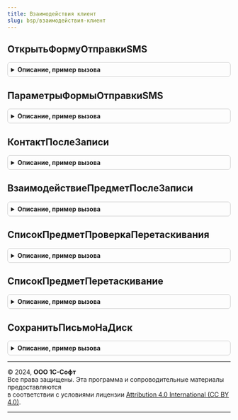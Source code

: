 ```yaml
---
title: Взаимодействия клиент
slug: bsp/взаимодействия-клиент
---
```



## ОткрытьФормуОтправкиSMS
<details style="margin: 1em 0; padding: 0.5em; border: 1px solid #ccc; border-radius: 6px;">

<summary style="font-weight: bold; cursor: pointer;">Описание, пример вызова</summary>

```bsl

// Открывает форму нового документа "Сообщение SMS" с переданными параметрами.
//
// Параметры:
//   ПараметрыФормы - см. ВзаимодействияКлиент.ПараметрыФормыОтправкиSMS.
//   УдалитьТекст                - Строка - не используется.
//   УдалитьПредмет              - ЛюбаяСсылка - не используется.
//   УдалитьОтправлятьВТранслите - Булево - не используется.
//
Процедура ОткрытьФормуОтправкиSMS(Знач ПараметрыФормы = Неопределено, Экспорт
```

Пример вызова
```bsl
ВзаимодействияКлиент.ОткрытьФормуОтправкиSMS(ПараметрыФормы, );
```
</details>

## ПараметрыФормыОтправкиSMS
<details style="margin: 1em 0; padding: 0.5em; border: 1px solid #ccc; border-radius: 6px;">

<summary style="font-weight: bold; cursor: pointer;">Описание, пример вызова</summary>

```bsl

// Возвращает параметры для передачи в ВзаимодействияКлиент.ОткрытьФормуОтправкиSMS.
//
// Возвращаемое значение:
//  Структура:
//   * Адресаты             - Строка
//                          - СписокЗначений
//                          - Массив - список получателей письма.
//   * Текст                - Строка - текст письма.
//   * Предмет              - ЛюбаяСсылка - предмет письма.
//   * ОтправлятьВТранслите - Булево - признак того, что сообщение при отправке должно быть преобразовано в латинские
//                                     символы.
//
Функция ПараметрыФормыОтправкиSMS() Экспорт
```

Пример вызова
```bsl
Результат = ВзаимодействияКлиент.ПараметрыФормыОтправкиSMS() 
```
</details>

## КонтактПослеЗаписи
<details style="margin: 1em 0; padding: 0.5em; border: 1px solid #ccc; border-radius: 6px;">

<summary style="font-weight: bold; cursor: pointer;">Описание, пример вызова</summary>

```bsl

// Обработчик для события формы ПослеЗаписиНаСервере. Вызывается для контакта.
//
// Параметры:
//  Форма                          - ФормаКлиентскогоПриложения - форма, для которой обрабатывается событие.
//  Объект                         - ДанныеФормыКоллекция - данные объекта хранимые в форме.
//  ПараметрыЗаписи                - Структура - структура, в которую добавляются параметры, которые потом будут
//                                               посланы с оповещением.
//  ИмяОбъектаОтправителяСообщения - Строка - имя объекта метаданных, для формы которого обрабатывается событие.
//  ПосылатьОповещение  - Булево   - признак необходимости отправки оповещения из этой процедуры.
//
Процедура КонтактПослеЗаписи(Форма,Объект,ПараметрыЗаписи,ИмяОбъектаОтправителяСообщения,ПосылатьОповещение = Истина) Экспорт
```

Пример вызова
```bsl
ВзаимодействияКлиент.КонтактПослеЗаписи(Форма, Объект, ПараметрыЗаписи, ИмяОбъектаОтправителяСообщения, ПосылатьОповещение);
```
</details>

## ВзаимодействиеПредметПослеЗаписи
<details style="margin: 1em 0; padding: 0.5em; border: 1px solid #ccc; border-radius: 6px;">

<summary style="font-weight: bold; cursor: pointer;">Описание, пример вызова</summary>

```bsl

// Обработчик для события формы ПослеЗаписиНаСервере. Вызывается для взаимодействия или предмета взаимодействия.
//
// Параметры:
//  Форма                          - ФормаКлиентскогоПриложения - форма, для которой обрабатывается событие.
//  Объект                         - ОпределяемыйТип.ПредметВзаимодействия - данные объекта хранимые в форме.
//  ПараметрыЗаписи                - Структура - структура, в которую добавляются параметры, которые потом будут
//                                               посланы с оповещением.
//  ИмяОбъектаОтправителяСообщения - Строка - имя объекта метаданных, для формы которого обрабатывается событие.
//  ПосылатьОповещение  - Булево   - признак необходимости отправки оповещения из этой процедуры.
//
Процедура ВзаимодействиеПредметПослеЗаписи(Форма,Объект,ПараметрыЗаписи,ИмяОбъектаОтправителяСообщения = "",ПосылатьОповещение = Истина) Экспорт
```

Пример вызова
```bsl
ВзаимодействияКлиент.ВзаимодействиеПредметПослеЗаписи(Форма, Объект, ПараметрыЗаписи, ИмяОбъектаОтправителяСообщения, ПосылатьОповещение);
```
</details>

## СписокПредметПроверкаПеретаскивания
<details style="margin: 1em 0; padding: 0.5em; border: 1px solid #ccc; border-radius: 6px;">

<summary style="font-weight: bold; cursor: pointer;">Описание, пример вызова</summary>

```bsl

// Обработчик для события формы ПроверкаПеретаскивания. Вызывается для списка предметов при перетаскивании в него взаимодействий.
//
// Параметры:
//  Элемент                   - ТаблицаФормы - таблица, для которой обрабатывается событие.
//  ПараметрыПеретаскивания   - ПараметрыПеретаскивания - содержит перетаскиваемое значение, тип действия и возможные
//                                                        действия при перетаскивании.
//  СтандартнаяОбработка      - Булево - признак стандартной обработки события.
//  СтрокаТаблицы             - ДанныеФормыЭлементКоллекции - строка таблицы, над которой находится курсор.
//  Поле                      - Поле - элемент управляемой формы, с которым связана данная колонка таблицы.
//
Процедура СписокПредметПроверкаПеретаскивания(Элемент, ПараметрыПеретаскивания, СтандартнаяОбработка, СтрокаТаблицы, Поле) Экспорт
```

Пример вызова
```bsl
ВзаимодействияКлиент.СписокПредметПроверкаПеретаскивания(Элемент, ПараметрыПеретаскивания, СтандартнаяОбработка, СтрокаТаблицы, Поле) 
```
</details>

## СписокПредметПеретаскивание
<details style="margin: 1em 0; padding: 0.5em; border: 1px solid #ccc; border-radius: 6px;">

<summary style="font-weight: bold; cursor: pointer;">Описание, пример вызова</summary>

```bsl

// Обработчик для события формы Перетаскивание. Вызывается для списка предметов при перетаскивании в него взаимодействий.
//
// Параметры:
//  Элемент                   - ТаблицаФормы - таблица, для которой обрабатывается событие.
//  ПараметрыПеретаскивания   - ПараметрыПеретаскивания - содержит перетаскиваемое значение, тип действия и возможные
//                                                        действия при перетаскивании.
//  СтандартнаяОбработка      - Булево - признак стандартной обработки события.
//  СтрокаТаблицы             - ДанныеФормыЭлементКоллекции - строка таблицы, над которой находится курсор.
//  Поле                      - Поле - элемент управляемой формы, с которым связана данная колонка таблицы.
//
Процедура СписокПредметПеретаскивание(Элемент, ПараметрыПеретаскивания, СтандартнаяОбработка, СтрокаТаблицы, Поле) Экспорт
```

Пример вызова
```bsl
ВзаимодействияКлиент.СписокПредметПеретаскивание(Элемент, ПараметрыПеретаскивания, СтандартнаяОбработка, СтрокаТаблицы, Поле) 
```
</details>

## СохранитьПисьмоНаДиск
<details style="margin: 1em 0; padding: 0.5em; border: 1px solid #ccc; border-radius: 6px;">

<summary style="font-weight: bold; cursor: pointer;">Описание, пример вызова</summary>

```bsl

// Сохраняет письмо на компьютер.
//
// Параметры:
//  Письмо                  - ДокументСсылка.ЭлектронноеПисьмоВходящее
//                          - ДокументСсылка.ЭлектронноеПисьмоИсходящее - письмо, которое будет сохранено.
//  УникальныйИдентификатор - УникальныйИдентификатор - уникальный идентификатор формы, из которой была вызвана команда сохранения.
//
Процедура СохранитьПисьмоНаДиск(Письмо, УникальныйИдентификатор) Экспорт
```

Пример вызова
```bsl
ВзаимодействияКлиент.СохранитьПисьмоНаДиск(Письмо, УникальныйИдентификатор) 
```
</details>

---

© 2024, **ООО 1С-Софт**  
Все права защищены. Эта программа и сопроводительные материалы предоставляются  
в соответствии с условиями лицензии [Attribution 4.0 International (CC BY 4.0)](https://creativecommons.org/licenses/by/4.0/legalcode).

---

